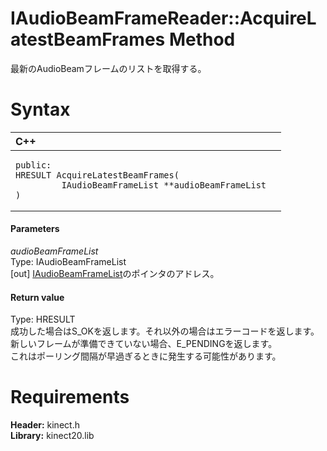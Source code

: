 IAudioBeamFrameReader::AcquireLatestBeamFrames Method  
=====================================================  

最新のAudioBeamフレームのリストを取得する。 <span id="syntaxSection"></span>

Syntax  
======  

<table>
<colgroup>
<col width="100%" />
</colgroup>
<thead>
<tr class="header">
<th align="left">C++</th>
</tr>
</thead>
<tbody>
<tr class="odd">
<td align="left"><pre><code>public:  
HRESULT AcquireLatestBeamFrames(  
         IAudioBeamFrameList **audioBeamFrameList  
)</code></pre></td>
</tr>
</tbody>
</table>

<span id="ID4EG"></span>
#### Parameters  

*audioBeamFrameList*    
Type: IAudioBeamFrameList  
[out] [IAudioBeamFrameList](../../IAudioBeamFrameList.md)のポインタのアドレス。  

<span id="ID4EP"></span>
#### Return value  

Type: HRESULT  
成功した場合はS\_OKを返します。それ以外の場合はエラーコードを返します。  
新しいフレームが準備できていない場合、E\_PENDINGを返します。  
これはポーリング間隔が早過ぎるときに発生する可能性があります。  

<span id="requirements"></span>

Requirements  
============  

**Header:** kinect.h  
**Library:** kinect20.lib  



<!--Please do not edit the data in the comment block below.-->
<!--
TOCTitle : AcquireLatestBeamFrames Method
RLTitle : IAudioBeamFrameReader::AcquireLatestBeamFrames Method
KeywordK : AcquireLatestBeamFrames method
KeywordK : IAudioBeamFrameReader::AcquireLatestBeamFrames method
KeywordF : IAudioBeamFrameReader::AcquireLatestBeamFrames
KeywordF : AcquireLatestBeamFrames
KeywordF : Microsoft.Kinect.kinect.IAudioBeamFrameReader.AcquireLatestBeamFrames(IAudioBeamFrameList@)
KeywordA : M:Microsoft.Kinect.kinect.IAudioBeamFrameReader.AcquireLatestBeamFrames(IAudioBeamFrameList@)
AssetID : M:Microsoft.Kinect.kinect.IAudioBeamFrameReader.AcquireLatestBeamFrames(IAudioBeamFrameList@)
Locale : en-us
CommunityContent : 1
APIType : Managed
APILocation : 
APIName : Microsoft.Kinect.kinect.IAudioBeamFrameReader::AcquireLatestBeamFrames
TargetOS : Windows
TopicType : kbSyntax
DevLang : C++
DocSet : K4Wv2
ProjType : K4Wv2Proj
Technology : Kinect for Windows
Product : Kinect for Windows SDK v2
productversion : 20
-->
